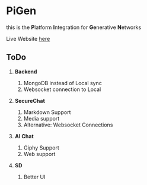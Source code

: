 # PiGen

this is the **P**latform **I**ntegration for **Ge**nerative **N**etworks

Live Website [here](https://superladens.onrender.com/)

## ToDo

1. **Backend**
    1. MongoDB instead of Local sync
    2. Websocket connection to Local

2. **SecureChat**
    1. Markdown Support
    2. Media support
    3. Alternative: Websocket Connections

3. **AI Chat**
    1. Giphy Support
    2. Web support

4. **SD**
    1. Better UI

